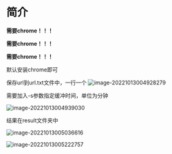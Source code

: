 # 简介

**需要chrome！！！**

**需要chrome！！！**

**需要chrome！！！**

默认安装chrome即可

保存url到url.txt文件中，一行一个
![image-20221013004928279](https://user-images.githubusercontent.com/27048404/195404995-625883bc-d8ad-4fd5-87d2-29c4eb6be655.png)


需要加入-s参数指定缓冲时间，单位为分钟

![image-20221013004939030](https://user-images.githubusercontent.com/27048404/195405008-5147c238-8651-4cb9-9fed-31c1659d0c56.png)

结果在result文件夹中

![image-20221013005036616](https://user-images.githubusercontent.com/27048404/195405025-fbb519e0-f1cd-4513-8589-c4cb529ef9b5.png)

![image-20221013005222757](https://user-images.githubusercontent.com/27048404/195405037-7674adb5-2718-45c8-b1ef-5237b1cd2216.png)
